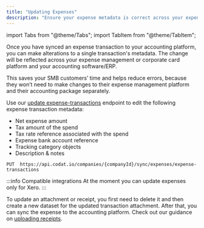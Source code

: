 ```yaml
---
title: "Updating Expenses"
description: "Ensure your expense metadata is correct across your expense management platform and your booking keeping records"
---
```


import Tabs from "@theme/Tabs";
import TabItem from "@theme/TabItem";

Once you have synced an expense transaction to your accounting platform, you can make alterations to a single transaction's metadata. The change will be reflected across your expense management or corporate card platform and your accounting software/ERP.

This saves your SMB customers’ time and helps reduce errors, because they won’t need to make changes to their expense management platform and their accounting package separately. 

Use our [update expense-transactions](https://docs.codat.io/sync-for-expenses-api#/operations/update-expense-dataset) endpoint to edit the following expense transaction metadata:
- Net expense amount 
- Tax amount of the spend
- Tax rate reference associated with the spend
- Expense bank account reference
- Tracking category objects
- Description & notes

```http title="Update an expense transaction"
PUT  https://api.codat.io/companies/{companyId}/sync/expenses/expense-transactions
```

:::info Compatible integrations
At the moment you can update expenses only for Xero.
:::

To update an attachment or receipt, you first need to delete it and then create a new dataset for the updated transaction attachment. After that, you can sync the expense to the accounting platform. Check out our guidance on [uploading receipts](/sync-for-expenses/sync-process/uploading-receipts).
